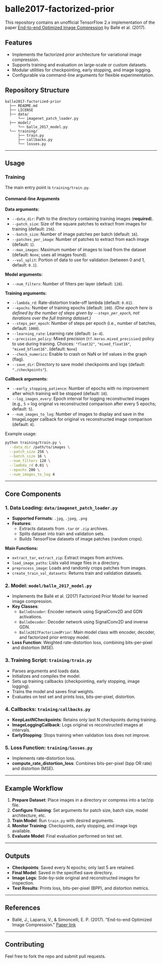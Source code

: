 # balle2017-factorized-prior

This repository contains an unofficial TensorFlow 2.x implementation of the paper [End-to-end Optimized Image Compression](https://arxiv.org/abs/1611.01704) by Ballé et al. (2017).

## Features

- Implements the factorized prior architecture for variational image compression.
- Supports training and evaluation on large-scale or custom datasets.
- Modular utilities for checkpointing, early stopping, and image logging.
- Configurable via command-line arguments for flexible experimentation.

## Repository Structure

```
balle2017-factorized-prior
  ├── README.md
  ├── LICENSE
  ├── data/
      └── imagenet_patch_loader.py
  ├── model/
      └── balle_2017_model.py
  └── training/
      ├── train.py
      ├── callbacks.py
      └── losses.py
```

---

## Usage

### Training

The main entry point is `training/train.py`.

#### Command-line Arguments

**Data arguments:**
- `--data_dir`: Path to the directory containing training images (**required**).
- `--patch_size`: Size of the square patches to extract from images for training (default: `256`).
- `--batch_size`: Number of image patches per batch (default: `16`).
- `--patches_per_image`: Number of patches to extract from each image (default: `1`).
- `--max_images`: Maximum number of images to load from the dataset (default: `None`; uses all images found).
- `--val_split`: Portion of data to use for validation (between 0 and 1, default: `0.1`).

**Model arguments:**
- `--num_filters`: Number of filters per layer (default: `128`).

**Training arguments:**
- `--lambda_rd`: Rate-distortion trade-off lambda (default: `0.01`).
- `--epochs`: Number of training epochs (default: `100`). *(One epoch here is defined by the number of steps given by `--steps_per_epoch`, not iterations over the full training dataset.)*
- `--steps_per_epoch`: Number of steps per epoch (i.e., number of batches, default: `1000`).
- `--learning_rate`: Learning rate (default: `1e-4`).
- `--precision_policy`: Mixed precision (`tf.keras.mixed_precision`) policy to use during training. Choices: `"float32"`, `"mixed_float16"`, `"mixed_bfloat16"`. (default: `None`)
- `--check_numerics`: Enable to crash on NaN or Inf values in the graph (flag).
- `--save_dir`: Directory to save model checkpoints and logs (default: `"./checkpoints"`).

**Callback arguments:**
- `--early_stopping_patience`: Number of epochs with no improvement after which training will be stopped (default: `10`).
- `--log_images_every`: Epoch interval for logging reconstructed images (e.g., `5` = log original vs reconstructed comparison after every 5 epochs; default: `5`).
- `--num_images_to_log`: Number of images to display and save in the ImageLogger callback for original vs reconstructed image comparison (default: `4`).


Example usage:
```bash
python training/train.py \
  --data_dir /path/to/images \
  --patch_size 256 \
  --batch_size 16 \
  --num_filters 128 \
  --lambda_rd 0.01 \
  --epochs 200 \
  --num_images_to_log 4
```

---

## Core Components

### 1. Data Loading: `data/imagenet_patch_loader.py`

- **Supported Formats**: `.jpg`, `.jpeg`, `.png`
- **Features**:
  - Extracts datasets from `.tar` or `.zip` archives.
  - Splits dataset into train and validation sets.
  - Builds TensorFlow datasets of image patches (random crops).

**Main Functions:**
- `extract_tar`, `extract_zip`: Extract images from archives.
- `load_image_paths`: Lists valid image files in a directory.
- `preprocess_image`: Loads and randomly crops patches from images.
- `create_train_val_datasets`: Returns train and validation datasets.

### 2. Model: `model/balle_2017_model.py`

- Implements the Ballé et al. (2017) Factorized Prior Model for learned image compression.
- **Key Classes**:
  - `BalleEncoder`: Encoder network using SignalConv2D and GDN activations.
  - `BalleDecoder`: Decoder network using SignalConv2D and inverse GDN.
  - `Balle2017FactorizedPrior`: Main model class with encoder, decoder, and factorized prior entropy model.
- **Loss Function**: Weighted rate-distortion loss, combining bits-per-pixel and distortion (MSE).

### 3. Training Script: `training/train.py`

- Parses arguments and loads data.
- Initializes and compiles the model.
- Sets up training callbacks (checkpointing, early stopping, image logging).
- Trains the model and saves final weights.
- Evaluates on test set and prints loss, bits-per-pixel, distortion.

### 4. Callbacks: `training/callbacks.py`

- **KeepLastNCheckpoints**: Retains only last N checkpoints during training.
- **ImageLoggingCallback**: Logs original vs reconstructed images at intervals.
- **EarlyStopping**: Stops training when validation loss does not improve.

### 5. Loss Function: `training/losses.py`

- Implements rate-distortion loss.
- **compute_rate_distortion_loss**: Combines bits-per-pixel (bpp OR rate) and distortion (MSE).

---

## Example Workflow

1. **Prepare Dataset**: Place images in a directory or compress into a tar/zip file.
2. **Configure Training**: Set arguments for patch size, batch size, model architecture, etc.
3. **Train Model**: Run `train.py` with desired arguments.
4. **Monitor Training**: Checkpoints, early stopping, and image logs available.
5. **Evaluate Model**: Final evaluation performed on test set.

---

## Outputs

- **Checkpoints**: Saved every N epochs; only last 5 are retained.
- **Final Model**: Saved in the specified save directory.
- **Image Logs**: Side-by-side original and reconstructed images for inspection.
- **Test Results**: Prints loss, bits-per-pixel (BPP), and distortion metrics.

---

## References

- Ballé, J., Laparra, V., & Simoncelli, E. P. (2017). "End-to-end Optimized Image Compression." [Paper link](https://arxiv.org/abs/1611.01704)

---

## Contributing

Feel free to fork the repo and submit pull requests.
